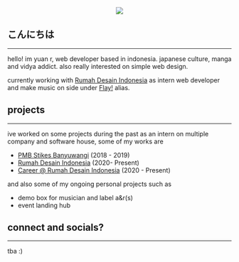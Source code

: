 <p align="middle">
<img src="https://media.tenor.com/images/900ebb513d6dd98a5b8dfc521cb7c887/tenor.gif" align="middle">
</p>


## こんにちは

------------


hello! im yuan r, web developer based in indonesia. japanese culture, manga and vidya addict. also really interested on simple web design.

currently working with [Rumah Desain Indonesia](https://riadiandfriends.com "Rumah Desain Indonesia") as intern web developer and make music on side under [Flay!](https://itsflay.live "Flay!") alias.

## projects

------------

ive worked on some projects during the past as an intern on multiple company and software house, some of my works are
- [PMB Stikes Banyuwangi](http://pmb.stikesbanyuwangi.ac.id/ "PMB Stikes Banyuwangi") (2018 - 2019) 
- [Rumah Desain Indonesia](http://riadiandfriends.com/ "Rumah Desain Indonesia") (2020- Present)
- [Career @ Rumah Desain Indonesia](http://career.riadiandfriends.com/ "Career @ Rumah Desain Indonesia") (2020 - Present)

and also some of my ongoing personal projects such as

- demo box for musician and label a&r(s)
- event landing hub

## connect and socials?

------------

tba :)

